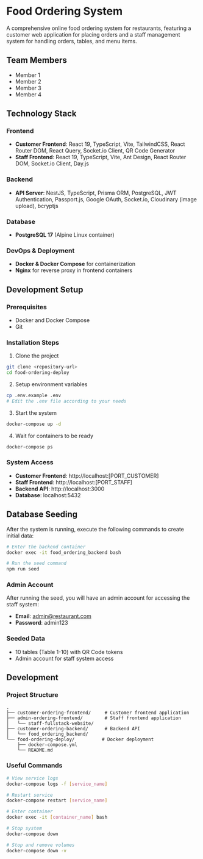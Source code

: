 # Food Ordering System

A comprehensive online food ordering system for restaurants, featuring a customer web application for placing orders and a staff management system for handling orders, tables, and menu items.

## Team Members

- Member 1
- Member 2
- Member 3
- Member 4

## Technology Stack

### Frontend
- **Customer Frontend**: React 19, TypeScript, Vite, TailwindCSS, React Router DOM, React Query, Socket.io Client, QR Code Generator
- **Staff Frontend**: React 19, TypeScript, Vite, Ant Design, React Router DOM, Socket.io Client, Day.js

### Backend
- **API Server**: NestJS, TypeScript, Prisma ORM, PostgreSQL, JWT Authentication, Passport.js, Google OAuth, Socket.io, Cloudinary (image upload), bcryptjs

### Database
- **PostgreSQL 17** (Alpine Linux container)

### DevOps & Deployment
- **Docker & Docker Compose** for containerization
- **Nginx** for reverse proxy in frontend containers

## Development Setup

### Prerequisites
- Docker and Docker Compose
- Git

### Installation Steps

1. Clone the project
```bash
git clone <repository-url>
cd food-ordering-deploy
```

2. Setup environment variables
```bash
cp .env.example .env
# Edit the .env file according to your needs
```

3. Start the system
```bash
docker-compose up -d
```

4. Wait for containers to be ready
```bash
docker-compose ps
```

### System Access
- **Customer Frontend**: http://localhost:[PORT_CUSTOMER]
- **Staff Frontend**: http://localhost:[PORT_STAFF]
- **Backend API**: http://localhost:3000
- **Database**: localhost:5432

## Database Seeding

After the system is running, execute the following commands to create initial data:

```bash
# Enter the backend container
docker exec -it food_ordering_backend bash

# Run the seed command
npm run seed
```

### Admin Account
After running the seed, you will have an admin account for accessing the staff system:
- **Email**: admin@restaurant.com
- **Password**: admin123

### Seeded Data
- 10 tables (Table 1-10) with QR Code tokens
- Admin account for staff system access

## Development

### Project Structure
```
.
├── customer-ordering-frontend/     # Customer frontend application
├── admin-ordering-frontend/        # Staff frontend application
│   └── staff-fullstack-website/
├── customer-ordering-backend/      # Backend API
│   └── food_ordering_backend/
└── food-ordering-deploy/          # Docker deployment
    ├── docker-compose.yml
    └── README.md
```

### Useful Commands

```bash
# View service logs
docker-compose logs -f [service_name]

# Restart service
docker-compose restart [service_name]

# Enter container
docker exec -it [container_name] bash

# Stop system
docker-compose down

# Stop and remove volumes
docker-compose down -v
```
